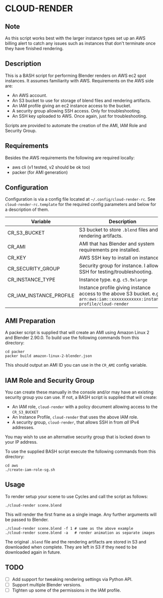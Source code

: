 # CLOUD-RENDER

## Note

As this script works best with the larger instance types set up an AWS billing
alert to catch any issues such as instances that don't terminate once they have
finished rendering.

## Description

This is a BASH script for performing Blender renders on AWS ec2 spot instances.
It assumes familiarity with AWS. Requirements on the AWS side are:

- An AWS account.
- An S3 bucket to use for storage of blend files and rendering artifacts.
- An IAM profile giving an ec2 instance access to the bucket.
- A security group allowing SSH access. Only for troubleshooting.
- An SSH key uploaded to AWS. Once again, just for troubleshooting.

Scripts are provided to automate the creation of the AMI, IAM Role and Security Group.

## Requirements

Besides the AWS requirements the following are required locally:

- aws cli (v1 tested, v2 should be ok too)
- packer (for AMI generation)

## Configuration

Configuration is via a config file located at `~/.config/cloud-render-rc`. See
`cloud-render-rc.template` for the required config parameters and below for a
description of them.

|Variable|Description|
|--------|-----------|
|CR_S3_BUCKET| S3 bucket to store `.blend` files and rendering artifacts. |
|CR_AMI| AMI that has Blender and system requirements pre installed. |
|CR_KEY| AWS SSH key to install on instance. |
|CR_SECURITY_GROUP| Security group for instance. I allow SSH for testing/troubleshooting.|
|CR_INSTANCE_TYPE| Instance type. e.g. `c5.9xlarge`|
|CR_IAM_INSTANCE_PROFILE| Instance profile giving instance access to the above S3 bucket. e.g. `arn:aws:iam::xxxxxxxxxxxx:instance-profile/cloud-render` |

## AMI Preparation

A packer script is supplied that will create an AMI using Amazon Linux 2 and
Blender 2.90.0. To build use the following commands from this directory:

    cd packer
    packer build amazon-linux-2-blender.json

This should output an AMI ID you can use in the `CR_AMI` config variable.

## IAM Role and Security Group

You can create these manually in the console and/or may have an existing
security group you can use. If not, a BASH script is supplied that will
create:

- An IAM role, `cloud-render` with a policy document allowing access to the `CR_S3_BUCKET`
- An Instance Profile, `cloud-render` that uses the above IAM role.
- A security group, `cloud-render`, that allows SSH in from *all* IPv4 addresses.

You may wish to use an alternative security group that is locked down to your
IP address.

To use the supplied BASH script execute the following commands from this
directory:

    cd aws
    ./create-iam-role-sg.sh

## Usage

To render setup your scene to use Cycles and call the script as follows:

    ./cloud-render scene.blend

This will render the first frame as a single image. Any further arguments will
be passed to Blender.

    ./cloud-render scene.blend -f 1 # same as the above example
    ./cloud-render scene.blend -a   # render animation as separate images

The original `.blend` file and the rendering artifacts are stored in S3 and
downloaded when complete. They are left in S3 if they need to be downloaded
again in future.

## TODO

- [ ] Add support for tweaking rendering settings via Python API.
- [ ] Support multiple Blender versions.
- [ ] Tighten up some of the permissions in the IAM profile.
